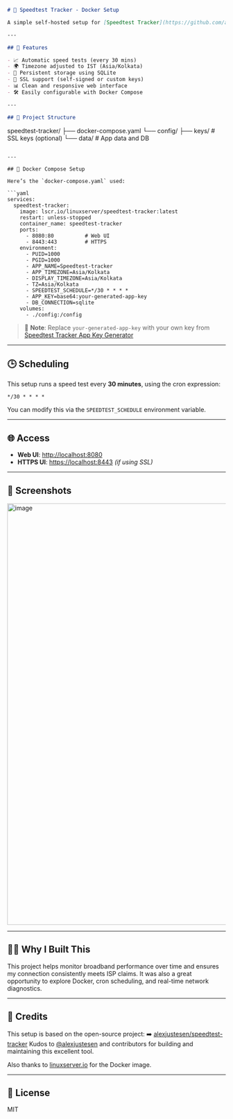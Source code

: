 
```markdown
# 📡 Speedtest Tracker - Docker Setup

A simple self-hosted setup for [Speedtest Tracker](https://github.com/alexjustesen/speedtest-tracker) using Docker Compose on Ubuntu. This setup lets you monitor internet speed on a schedule, view historical results, and set performance thresholds with a beautiful web UI.

---

## 🔧 Features

- 📈 Automatic speed tests (every 30 mins)
- 🌍 Timezone adjusted to IST (Asia/Kolkata)
- 💾 Persistent storage using SQLite
- 🔐 SSL support (self-signed or custom keys)
- 📊 Clean and responsive web interface
- 🛠️ Easily configurable with Docker Compose

---

## 📁 Project Structure

```

speedtest-tracker/
├── docker-compose.yaml
└── config/
├── keys/            # SSL keys (optional)
└── data/            # App data and DB

````

---

## 🐳 Docker Compose Setup

Here’s the `docker-compose.yaml` used:

```yaml
services:
  speedtest-tracker:
    image: lscr.io/linuxserver/speedtest-tracker:latest
    restart: unless-stopped
    container_name: speedtest-tracker
    ports:
      - 8080:80          # Web UI
      - 8443:443         # HTTPS
    environment:
      - PUID=1000
      - PGID=1000
      - APP_NAME=Speedtest-tracker
      - APP_TIMEZONE=Asia/Kolkata
      - DISPLAY_TIMEZONE=Asia/Kolkata
      - TZ=Asia/Kolkata
      - SPEEDTEST_SCHEDULE=*/30 * * * *
      - APP_KEY=base64:your-generated-app-key
      - DB_CONNECTION=sqlite
    volumes:
      - ./config:/config
````

> 📌 **Note**: Replace `your-generated-app-key` with your own key from [Speedtest Tracker App Key Generator](https://speedtest-tracker.dev/)

---

## 🕒 Scheduling

This setup runs a speed test every **30 minutes**, using the cron expression:

```
*/30 * * * *
```

You can modify this via the `SPEEDTEST_SCHEDULE` environment variable.

---

## 🌐 Access

* **Web UI**: [http://localhost:8080](http://localhost:8080)
* **HTTPS UI**: [https://localhost:8443](https://localhost:8443) *(if using SSL)*

---

## 📸 Screenshots

<img width="1912" height="972" alt="image" src="https://github.com/user-attachments/assets/43647b4d-6659-4fc4-b605-31b10ae5ddbb" />

---

## 🙋‍♂️ Why I Built This

This project helps monitor broadband performance over time and ensures my connection consistently meets ISP claims. It was also a great opportunity to explore Docker, cron scheduling, and real-time network diagnostics.

---

## 🙏 Credits

This setup is based on the open-source project:
➡️ [alexjustesen/speedtest-tracker](https://github.com/alexjustesen/speedtest-tracker)
Kudos to [@alexjustesen](https://github.com/alexjustesen) and contributors for building and maintaining this excellent tool.

Also thanks to [linuxserver.io](https://www.linuxserver.io/) for the Docker image.

---

## 📜 License

MIT
